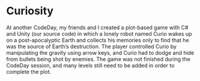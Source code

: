 # Curiosity
At another CodeDay, my friends and I created a plot-based game with C# and Unity (our source code) in which a lonely robot named Curio wakes up on a post-apocalyptic Earth and collects his memories only to find that he was the source of Earth’s destruction. The player controlled Curio by manipulating the gravity using arrow keys, and Curio had to dodge and hide from bullets being shot by enemies. The game was not finished during the CodeDay session, and many levels still need to be added in order to complete the plot.
